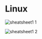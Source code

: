 # Linux

![sheatsheet1 1](https://github.com/ArpitaSatsangi/Linux/assets/107709451/c080927a-e7d6-4e4d-b638-dc31fd7c95e1)

![sheatsheet1 2](https://github.com/ArpitaSatsangi/Linux/assets/107709451/3ade1447-715e-4295-8bd5-cb5fd6e4d0d0)
